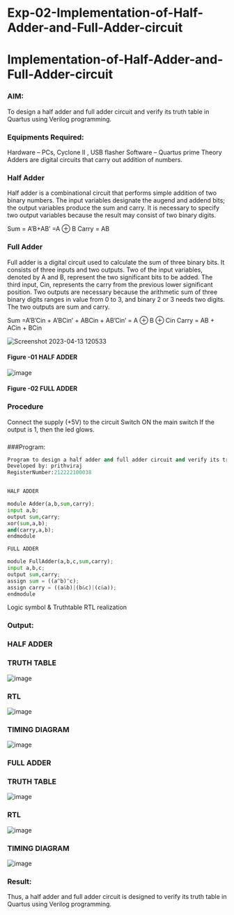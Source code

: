 # Exp-02-Implementation-of-Half-Adder-and-Full-Adder-circuit

# Implementation-of-Half-Adder-and-Full-Adder-circuit
### AIM:
To design a half adder and full adder circuit and verify its truth table in Quartus using Verilog programming.

### Equipments Required:
Hardware – PCs, Cyclone II , USB flasher
Software – Quartus prime
Theory
Adders are digital circuits that carry out addition of numbers.

### Half Adder
Half adder is a combinational circuit that performs simple addition of two binary numbers. The input variables designate the augend and addend bits; the output variables produce the sum and carry. It is necessary to specify two output variables because the result may consist of two binary digits.

Sum = A’B+AB’ =A ⊕ B Carry = AB

### Full Adder
Full adder is a digital circuit used to calculate the sum of three binary bits. It consists of three inputs and two outputs. Two of the input variables, denoted by A and B, represent the two significant bits to be added. The third input, Cin, represents the carry from the previous lower significant position. Two outputs are necessary because the arithmetic sum of three binary digits ranges in value from 0 to 3, and binary 2 or 3 needs two digits. The two outputs are sum and carry.

Sum =A’B’Cin + A’BCin’ + ABCin + AB’Cin’ = A ⊕ B ⊕ Cin Carry = AB + ACin + BCin

 ![Screenshot 2023-04-13 120533](https://user-images.githubusercontent.com/121609342/231674369-094a0734-d10c-4dcf-b954-8e662f0fe8a7.png)


#### Figure -01 HALF ADDER 


![image](https://user-images.githubusercontent.com/121609342/231674533-c46acd9e-9fe4-476d-82e5-136a97defce6.png)

#### Figure -02 FULL ADDER 

### Procedure

Connect the supply (+5V) to the circuit
Switch ON the main switch
If the output is 1, then the led glows.
### 

###Program:

```python
Program to design a half adder and full adder circuit and verify its truth table in quartus using Verilog programming.
Developed by: prithviraj
RegisterNumber:212222100038


HALF ADDER

module Adder(a,b,sum,carry);
input a,b;
output sum,carry;
xor(sum,a,b);
and(carry,a,b);
endmodule 

FULL ADDER

module FullAdder(a,b,c,sum,carry);
input a,b,c;
output sum,carry;
assign sum = ((a^b)^c);
assign carry = ((a&b)|(b&c)|(c&a));
endmodule 
```
 
Logic symbol & Truthtable
RTL realization

### Output:

### HALF ADDER

### TRUTH TABLE 
![image](https://user-images.githubusercontent.com/121609342/231674977-5adf488c-1388-4753-9512-7cfc868a3c59.png)

### RTL
![image](https://user-images.githubusercontent.com/121609342/231675013-160477f4-cb65-4eef-aa91-95bfd6a68db4.png)

### TIMING DIAGRAM
![image](https://user-images.githubusercontent.com/121609342/231675060-300f1038-14df-428b-bb5b-17150c820851.png)

### FULL ADDER

### TRUTH TABLE 
![image](https://user-images.githubusercontent.com/121609342/231675144-d70b786b-690e-4ffd-9ad5-7a54097c5cc5.png)

### RTL
![image](https://user-images.githubusercontent.com/121609342/231675204-a0e69240-1e04-443e-80f0-04666b2df148.png)

### TIMING DIAGRAM
![image](https://user-images.githubusercontent.com/121609342/231675257-9c1fb508-68a8-4ef7-905e-aeb6fa6881f9.png)



### Result:
Thus, a half adder and full adder circuit is designed to verify its truth table in Quartus using Verilog programming.
